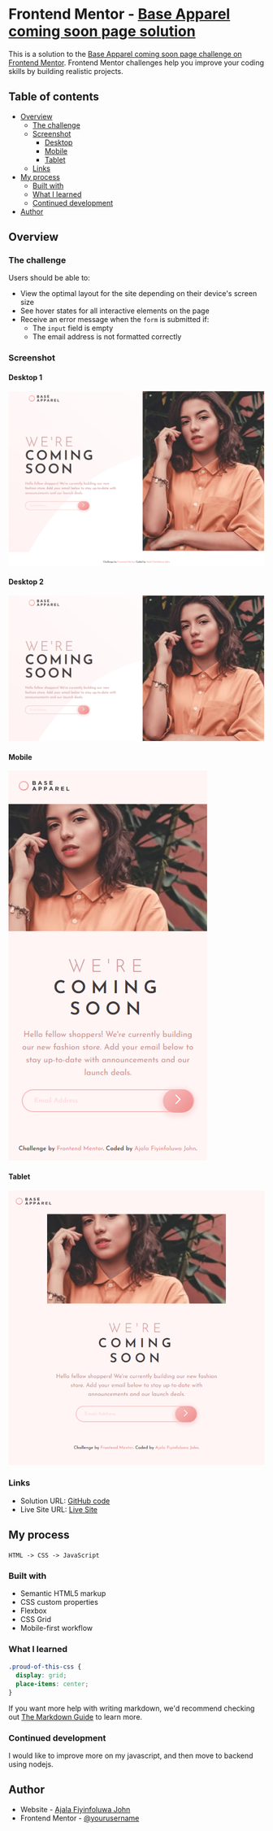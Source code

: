 # Frontend Mentor - [Base Apparel coming soon page solution](https://kodaas.github.io/coming-soon_html_css/)

This is a solution to the [Base Apparel coming soon page challenge on Frontend Mentor](https://www.frontendmentor.io/challenges/base-apparel-coming-soon-page-5d46b47f8db8a7063f9331a0). Frontend Mentor challenges help you improve your coding skills by building realistic projects.

## Table of contents

- [Overview](#overview)
  - [The challenge](#the-challenge)
  - [Screenshot](#screenshot)
    - [Desktop](#desktop_1)
    - [Mobile](#mobile)
    - [Tablet](#tablet)
  - [Links](#links)
- [My process](#my-process)
  - [Built with](#built-with)
  - [What I learned](#what-i-learned)
  - [Continued development](#continued-development)
- [Author](#author)

## Overview

### The challenge

Users should be able to:

- View the optimal layout for the site depending on their device's screen size
- See hover states for all interactive elements on the page
- Receive an error message when the `form` is submitted if:
  - The `input` field is empty
  - The email address is not formatted correctly

### Screenshot

#### Desktop 1

![Desktop 1](solution/desktop_1.png)

#### Desktop 2

![Desktop 2](solution/desktop_2.png)

#### Mobile

![Mobile](solution/mobile.png)

#### Tablet

![Tablet](solution/tablet.png)

<!-- Alternatively, you can use a tool like [FireShot](https://getfireshot.com/) to take the screenshot. FireShot has a free option, so you don't need to purchase it. -->

### Links

- Solution URL: [GitHub code](https://github.com/kodaas/coming-soon_html_css)
- Live Site URL: [Live Site](https://kodaas.github.io/coming-soon_html_css/)

## My process

`HTML -> CSS -> JavaScript`

### Built with

- Semantic HTML5 markup
- CSS custom properties
- Flexbox
- CSS Grid
- Mobile-first workflow

### What I learned

```css
.proud-of-this-css {
  display: grid;
  place-items: center;
}
```

If you want more help with writing markdown, we'd recommend checking out [The Markdown Guide](https://www.markdownguide.org/) to learn more.

### Continued development

I would like to improve more on my javascript, and then move to backend using nodejs.

## Author

- Website - [Ajala Fiyinfoluwa John](https://github.com/kodaas)
- Frontend Mentor - [@yourusername](https://www.frontendmentor.io/profile/Ajala-John)
<!-- - Twitter - [@yourusername](https://www.twitter.com/yourusername) -->
